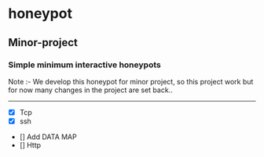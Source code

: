 # honeypot

## Minor-project
### Simple minimum interactive honeypots
Note :- We develop this honeypot for minor project, so this project work but for now many changes in the project are set back..

---
- [x] Tcp
- [x] ssh
- [] Add DATA MAP
- [] Http
